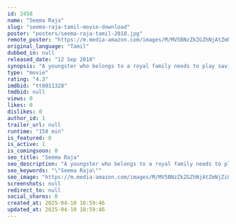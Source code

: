 ```yaml
---
id: 2458
name: "Seema Raja"
slug: "seema-raja-tamil-movie-download"
poster: "posters/seema-raja-tamil-2018.jpg"
remote_poster: "https://m.media-amazon.com/images/M/MV5BNzZkZGZhNjAtZmNjZi00NzdkLWFkODYtNGY1NDExYTY0YjZiXkEyXkFqcGc@._V1_SX300.jpg"
original_language: "Tamil"
dubbed_in: null
released_date: "12 Sep 2018"
synopsis: "A youngster who belongs to a royal family needs to play saviour to his villagers."
type: "movie"
rating: "4.3"
imdbid: "tt8011328"
tmdbid: null
views: 0
likes: 0
dislikes: 0
author_id: 1
trailer_url: null
runtime: "158 min"
is_featured: 0
is_active: 1
is_comingsoon: 0
seo_title: "Seema Raja"
seo_description: "A youngster who belongs to a royal family needs to play saviour to his villagers."
seo_keywords: "\"Seema Raja\""
seo_image: "https://m.media-amazon.com/images/M/MV5BNzZkZGZhNjAtZmNjZi00NzdkLWFkODYtNGY1NDExYTY0YjZiXkEyXkFqcGc@._V1_SX300.jpg"
screenshots: null
redirect_to: null
social_shares: 0
created_at: 2025-04-10 18:59:46
updated_at: 2025-04-10 18:59:46
---
```


